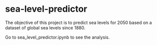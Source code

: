 # sea-level-predictor

The objective of this project is to predict sea levels for 2050 based on a dataset of global sea levels since 1880.

Go to sea_level_predictor.ipynb to see the analysis.
